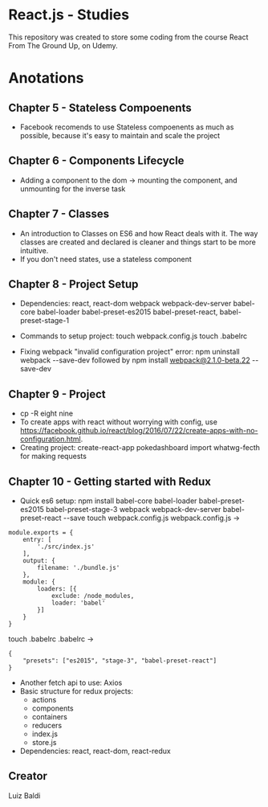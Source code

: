 # React.js - Studies
This repository was created to store some coding from the course React From The Ground Up, on Udemy.

# Anotations

## Chapter 5 - Stateless Compoenents
- Facebook recomends to use Stateless compoenents as much as possible, because it's easy to maintain and scale the project

##  Chapter 6 - Components Lifecycle
- Adding a component to the dom -> mounting the component, and unmounting for the inverse task

## Chapter 7 - Classes
- An introduction to Classes on ES6 and how React deals with it. The way classes are created and declared is cleaner and things start to be more intuitive.
- If you don't need states, use a stateless component

## Chapter 8 - Project Setup
- Dependencies: react, react-dom webpack webpack-dev-server babel-core babel-loader babel-preset-es2015 babel-preset-react, babel-preset-stage-1
- Commands to setup project:
touch webpack.config.js
touch .babelrc

- Fixing webpack "invalid configuration project" error:
npm uninstall webpack --save-dev
followed by
npm install webpack@2.1.0-beta.22 --save-dev

## Chapter 9 - Project
- cp -R eight nine
- To create apps with react without worrying with config, use https://facebook.github.io/react/blog/2016/07/22/create-apps-with-no-configuration.html.
- Creating project:
create-react-app pokedashboard
import whatwg-fecth for making requests

## Chapter 10 - Getting started with Redux
- Quick es6 setup:
npm install babel-core babel-loader babel-preset-es2015 babel-preset-stage-3 webpack webpack-dev-server babel-preset-react --save
touch webpack.config.js
webpack.config.js ->

```
module.exports = {
	entry: [
		'./src/index.js'
	],
	output: {
		filename: './bundle.js'
	},
	module: {
		loaders: [{
			exclude: /node_modules,
			loader: 'babel'
		}]
	}
}
```

touch .babelrc
.babelrc ->

```
{
	"presets": ["es2015", "stage-3", "babel-preset-react"]
}
```
- Another fetch api to use: Axios
- Basic structure for redux projects:
	- actions
	- components
	- containers
	- reducers
	- index.js
	- store.js
- Dependencies: react, react-dom, react-redux

## Creator
Luiz Baldi